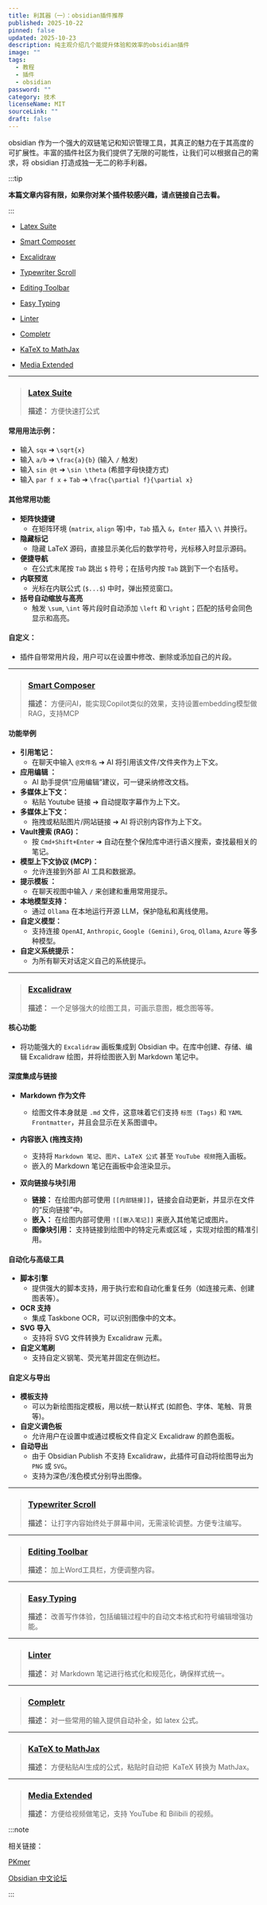 ```yaml
---
title: 利其器（一）：obsidian插件推荐
published: 2025-10-22
pinned: false
updated: 2025-10-23
description: 纯主观介绍几个能提升体验和效率的obsidian插件
image: ""
tags:
  - 教程
  - 插件
  - obsidian
password: ""
category: 技术
licenseName: MIT
sourceLink: ""
draft: false
---
```

obsidian 作为一个强大的双链笔记和知识管理工具，其真正的魅力在于其高度的可扩展性。丰富的插件社区为我们提供了无限的可能性，让我们可以根据自己的需求，将 obsidian 打造成独一无二的称手利器。

:::tip

**本篇文章内容有限，如果你对某个插件较感兴趣，请点链接自己去看。**

:::


* [Latex Suite](#latex-suite)

* [Smart Composer](#smart-composer)

* [Excalidraw](#excalidraw)

* [Typewriter Scroll](#typewriter-scroll)

* [Editing Toolbar](#editing-toolbar)

* [Easy Typing](#easy-typing)

* [Linter](#linter)

* [Completr](#completr)

* [KaTeX to MathJax](#katex-to-mathjax)

* [Media Extended]( #media-extended )

---

> ### [Latex Suite](https://github.com/artisticat1/obsidian-latex-suite)
>
> **描述：** 方便快速打公式


#### 常用用法示例：
* 输入 `sqx` ➔ `\sqrt{x}`
* 输入 `a/b` ➔ `\frac{a}{b}` (输入 `/` 触发)
* 输入 `sin @t` ➔ `\sin \theta` (希腊字母快捷方式)
* 输入 `par f x` + `Tab` ➔ `\frac{\partial f}{\partial x}`

#### 其他常用功能

* **矩阵快捷键**
    * 在矩阵环境 (`matrix`, `align` 等)中，`Tab` 插入 `&`，`Enter` 插入 `\\` 并换行。
* **隐藏标记**
    * 隐藏 LaTeX 源码，直接显示美化后的数学符号，光标移入时显示源码。
* **便捷导航**
    * 在公式末尾按 `Tab` 跳出 `$` 符号；在括号内按 `Tab` 跳到下一个右括号。
* **内联预览**
    * 光标在内联公式 (`$...$`) 中时，弹出预览窗口。
* **括号自动缩放与高亮**
    * 触发 `\sum`, `\int` 等片段时自动添加 `\left` 和 `\right`；匹配的括号会同色显示和高亮。

#### **自定义：** 

* 插件自带常用片段，用户可以在设置中修改、删除或添加自己的片段。

---

> ### [Smart Composer](https://github.com/glowingjade/obsidian-smart-composer)
>
> **描述：** 方便问AI，能实现Copilot类似的效果，支持设置embedding模型做RAG，支持MCP

#### 功能举例

* **引用笔记：** 
	* 在聊天中输入 `@文件名` ➔ AI 将引用该文件/文件夹作为上下文。
* **应用编辑 ：**
	* AI 助手提供“应用编辑”建议，可一键采纳修改文档。
* **多媒体上下文：** 
	* 粘贴 Youtube 链接 ➔ 自动提取字幕作为上下文。
* **多媒体上下文：** 
	* 拖拽或粘贴图片/网站链接 ➔ AI 将识别内容作为上下文。
* **Vault搜索 (RAG)：** 
	* 按 `Cmd+Shift+Enter`  ➔ 自动在整个保险库中进行语义搜索，查找最相关的笔记。
* **模型上下文协议 (MCP)：** 
	* 允许连接到外部 AI 工具和数据源。
* **提示模板 ：** 
	* 在聊天视图中输入 `/` 来创建和重用常用提示。
* **本地模型支持：** 
	* 通过 `Ollama` 在本地运行开源 LLM，保护隐私和离线使用。
* **自定义模型：** 
	* 支持连接 `OpenAI`, `Anthropic`, `Google (Gemini)`, `Groq`, `Ollama`, `Azure` 等多种模型。
* **自定义系统提示：** 
	* 为所有聊天对话定义自己的系统提示。

---

> ### [Excalidraw](https://github.com/zsviczian/obsidian-excalidraw-plugin?tab=readme-ov-file)
>
> **描述：** 一个足够强大的绘图工具，可画示意图，概念图等等。

#### 核心功能
* 将功能强大的 `Excalidraw` 画板集成到 Obsidian 中。在库中创建、存储、编辑 Excalidraw 绘图，并将绘图嵌入到 Markdown 笔记中。

#### 深度集成与链接

* **Markdown 作为文件**
    * 绘图文件本身就是 `.md` 文件，这意味着它们支持 `标签 (Tags)` 和 `YAML Frontmatter`，并且会显示在关系图谱中。

* **内容嵌入 (拖拽支持)**
    * 支持将 `Markdown 笔记`、`图片`、`LaTeX 公式` 甚至 `YouTube 视频`拖入画板。
    * 嵌入的 Markdown 笔记在画板中会渲染显示。

* **双向链接与块引用**
    * **链接：** 在绘图内部可使用 `[[内部链接]]`，链接会自动更新，并显示在文件的“反向链接”中。
    * **嵌入：** 在绘图内部可使用 `![[嵌入笔记]]` 来嵌入其他笔记或图片。
    * **图像块引用：** 支持链接到绘图中的特定元素或区域 ，实现对绘图的精准引用。

#### 自动化与高级工具

* **脚本引擎**
    * 提供强大的脚本支持，用于执行宏和自动化重复任务（如连接元素、创建图表等）。
* **OCR 支持**
    * 集成 Taskbone OCR，可以识别图像中的文本。
* **SVG 导入**
    * 支持将 SVG 文件转换为 Excalidraw 元素。
* **自定义笔刷**
    * 支持自定义钢笔、荧光笔并固定在侧边栏。

#### 自定义与导出

* **模板支持**
    * 可以为新绘图指定模板，用以统一默认样式 (如颜色、字体、笔触、背景等)。
* **自定义调色板**
    * 允许用户在设置中或通过模板文件自定义 Excalidraw 的颜色面板。
* **自动导出**
    * 由于 Obsidian Publish 不支持 Excalidraw，此插件可自动将绘图导出为 `PNG` 或 `SVG`。
    * 支持为深色/浅色模式分别导出图像。

---

> ### [Typewriter Scroll](https://github.com/deathau/cm-typewriter-scroll-obsidian)
>
> **描述：** 让打字内容始终处于屏幕中间，无需滚轮调整。方便专注编写。

---

> ### [Editing Toolbar](https://github.com/PKM-er/obsidian-editing-toolbar)
>
> **描述：** 加上Word工具栏，方便调整内容。

---

> ### [Easy Typing](https://github.com/Yaozhuwa/easy-typing-obsidian)
>
> **描述：** 改善写作体验，包括编辑过程中的自动文本格式和符号编辑增强功能。

---

> ### [Linter](https://github.com/platers/obsidian-linter)
>
> **描述：** 对 Markdown 笔记进行格式化和规范化，确保样式统一。

---

> ### [Completr](https://github.com/tth05/obsidian-completr)
>
> **描述：** 对一些常用的输入提供自动补全，如 latex 公式。

---

> ### [KaTeX to MathJax](https://github.com/pejakovic/obsidian-convert-katex-to-mathjax)
>
> **描述：** 方便粘贴AI生成的公式，粘贴时自动把  KaTeX 转换为 MathJax。

---

> ### [Media Extended](https://github.com/aidenlx/media-extended)
>
> **描述：** 方便给视频做笔记，支持 YouTube 和 Bilibili 的视频。

:::note

相关链接：

[PKmer](https://pkmer.cn/)

[Obsidian 中文论坛](https://forum-zh.obsidian.md/top)

:::

